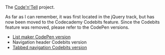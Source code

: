 The [Code'n'Tell](https://www.codecademy.com/courses/web-beginner-en-R7w8I/0/1)
project.

As far as I can remember, it was first located in the jQuery track, but has now
been moved to the Codecademy Codebits feature. Since the Codebits feature was
removed, please refer to the CodePen versions.

- [List maker CodePen version](https://codepen.io/christianheinrichs/pen/bJBqWw)
- Navigation header Codebits version
- [Tabbed navigation Codebits version](https://codepen.io/christianheinrichs/pen/KjLXGg)
